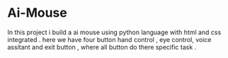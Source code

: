 # Ai-Mouse
In this project i build a ai mouse using python language with html and css integrated . here we have four button hand control , eye control, voice assitant and exit button , where all button do there specific task .
